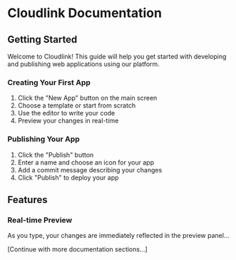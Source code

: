 # Cloudlink Documentation

## Getting Started

Welcome to Cloudlink! This guide will help you get started with developing and publishing web applications using our platform.

### Creating Your First App

1. Click the "New App" button on the main screen
2. Choose a template or start from scratch
3. Use the editor to write your code
4. Preview your changes in real-time

### Publishing Your App

1. Click the "Publish" button
2. Enter a name and choose an icon for your app
3. Add a commit message describing your changes
4. Click "Publish" to deploy your app

## Features

### Real-time Preview

As you type, your changes are immediately reflected in the preview panel...

[Continue with more documentation sections...] 